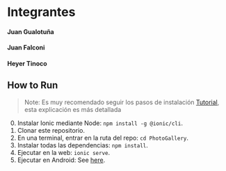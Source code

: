 # Integrantes
#### Juan Gualotuña
#### Juan Falconi
#### Heyer Tinoco 



## How to Run

> Note: Es muy recomendado seguir los pasos de instalación [Tutorial](https://ionicframework.com/docs/angular/your-first-app), esta explicación es más detallada

0) Instalar Ionic mediante Node: `npm install -g @ionic/cli`.
1) Clonar este repositorio.
2) En una terminal, entrar en la ruta del repo: `cd PhotoGallery`.
3) Instalar todas las dependencias: `npm install`.
4) Ejecutar en la web: `ionic serve`.
5) Ejecutar en Android: See [here](https://ionicframework.com/docs/building/running).
